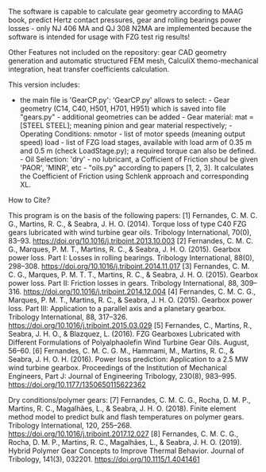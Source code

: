 The software is capable to calculate gear geometry according to MAAG book, predict Hertz contact pressures, gear and rolling bearings power losses - only NJ 406 MA and QJ 308 N2MA are implemented because the software is intended for usage with FZG test rig results!

Other Features not included on the repository: gear CAD geometry generation and automatic structured FEM mesh, CalculiX themo-mechanical integration, heat transfer coefficients calculation.

This version includes:

- the main file is 'GearCP.py':
    'GearCP.py' allows to select:
        - Gear geometry (C14, C40, H501, H701, H951) which is saved into file "gears.py" - additional geometries can be added
        - Gear material:
            mat = [STEEL STEEL]; meaning pinion and gear material respectively;
        - Operating Conditions:
            nmotor - list of motor speeds (meaning output speed)
            load - list of FZG load stages, available with load arm of 0.35 m and 0.5 m (check LoadStage.py); a required torque can also be defined.
        - Oil Selection:
           'dry' - no lubricant, a Cofficient of Friction shoul be given
           'PAOR', 'MINR', etc - "oils.py"  according to papers [1, 2, 3]. It calculates the Coefficient of Friction using Schlenk approach and corresponding XL.
           
           
 How to Cite?

 This program is on the basis of the following papers:
 [1] Fernandes, C. M. C. G., Martins, R. C., & Seabra, J. H. O. (2014). Torque loss of type C40 FZG gears lubricated with wind turbine gear oils. Tribology International, 70(0), 83–93. https://doi.org/10.1016/j.triboint.2013.10.003
 [2] Fernandes, C. M. C. G., Marques, P. M. T., Martins, R. C., & Seabra, J. H. O. (2015). Gearbox power loss. Part I: Losses in rolling bearings. Tribology International, 88(0), 298–308. https://doi.org/10.1016/j.triboint.2014.11.017
 [3] Fernandes, C. M. C. G., Marques, P. M. T. T., Martins, R. C., & Seabra, J. H. O. (2015). Gearbox power loss. Part II: Friction losses in gears. Tribology International, 88, 309–316. https://doi.org/10.1016/j.triboint.2014.12.004
 [4] Fernandes, C. M. C. G., Marques, P. M. T., Martins, R. C., & Seabra, J. H. O. (2015). Gearbox power loss. Part III: Application to a parallel axis and a planetary gearbox. Tribology International, 88, 317–326. https://doi.org/10.1016/j.triboint.2015.03.029
 [5] Fernandes, C., Martins, R., Seabra, J. H. O., & Blazquez, L. (2016). FZG Gearboxes Lubricated with Different Formulations of Polyalphaolefin Wind Turbine Gear Oils. August, 56–60.
 [6] Fernandes, C. M. C. G. M., Hammami, M., Martins, R. C., & Seabra, J. H. O. H. (2016). Power loss prediction: Application to a 2.5 MW wind turbine gearbox. Proceedings of the Institution of Mechanical Engineers, Part J: Journal of Engineering Tribology, 230(8), 983–995. https://doi.org/10.1177/1350650115622362
 
 Dry conditions/polymer gears:
 [7] Fernandes, C. M. C. G., Rocha, D. M. P., Martins, R. C., Magalhães, L., & Seabra, J. H. O. (2018). Finite element method model to predict bulk and flash temperatures on polymer gears. Tribology International, 120, 255–268. https://doi.org/10.1016/j.triboint.2017.12.027
 [8] Fernandes, C. M. C. G., Rocha, D. M. P., Martins, R. C., Magalhães, L., & Seabra, J. H. O. (2019). Hybrid Polymer Gear Concepts to Improve Thermal Behavior. Journal of Tribology, 141(3), 032201. https://doi.org/10.1115/1.4041461

